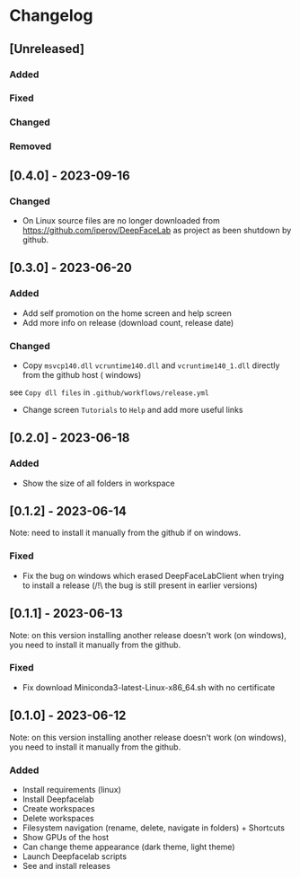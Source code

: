 # Changelog

## [Unreleased]

### Added

### Fixed

### Changed

### Removed

## [0.4.0] - 2023-09-16

### Changed

- On Linux source files are no longer downloaded from https://github.com/iperov/DeepFaceLab as project as been shutdown by github.

## [0.3.0] - 2023-06-20

### Added

- Add self promotion on the home screen and help screen
- Add more info on release (download count, release date)

### Changed

- Copy `msvcp140.dll` `vcruntime140.dll` and `vcruntime140_1.dll` directly from the github host (
  windows)

see `Copy dll files` in `.github/workflows/release.yml`
- Change screen `Tutorials` to `Help` and add more useful links

## [0.2.0] - 2023-06-18

### Added

- Show the size of all folders in workspace

## [0.1.2] - 2023-06-14

Note: need to install it manually from the github if on windows.

### Fixed

- Fix the bug on windows which erased DeepFaceLabClient when trying to install a release (/!\ the
  bug is still present in earlier versions)

## [0.1.1] - 2023-06-13

Note: on this version installing another release doesn't work (on windows), you need to install it
manually from the github.

### Fixed

- Fix download Miniconda3-latest-Linux-x86_64.sh with no certificate

## [0.1.0] - 2023-06-12

Note: on this version installing another release doesn't work (on windows), you need to install it
manually from the github.

### Added

- Install requirements (linux)
- Install Deepfacelab
- Create workspaces
- Delete workspaces
- Filesystem navigation (rename, delete, navigate in folders) + Shortcuts
- Show GPUs of the host
- Can change theme appearance (dark theme, light theme)
- Launch Deepfacelab scripts
- See and install releases
